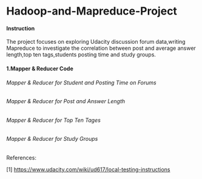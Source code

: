 Hadoop-and-Mapreduce-Project
============================

#### Instruction

The project focuses on exploring Udacity discussion forum data,writing Mapreduce to 
investigate the correlation between post and average answer length,top ten tags,students posting time and study groups.

#### 1.Mapper & Reducer Code

###### Mapper & Reducer for Student and Posting Time on Forums
###### Mapper & Reducer for Post and Answer Length
###### Mapper & Reducer for Top Ten Tages
###### Mapper & Reducer for Study Groups

References:

[1] https://www.udacity.com/wiki/ud617/local-testing-instructions








